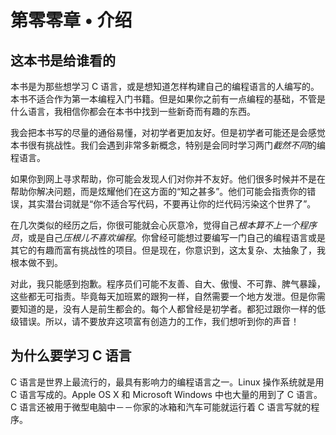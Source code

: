 # 第零零章 • 介绍

## 这本书是给谁看的

本书是为那些想学习 C 语言，或是想知道怎样构建自己的编程语言的人编写的。本书不适合作为第一本编程入门书籍。但是如果你之前有一点编程的基础，不管是什么语言，我相信你都会在本书中找到一些新奇而有趣的东西。

我会把本书写的尽量的通俗易懂，对初学者更加友好。但是初学者可能还是会感觉本书很有挑战性。我们会遇到非常多新概念，特别是会同时学习两门*截然不同*的编程语言。

如果你到网上寻求帮助，你可能会发现人们对你并不友好。他们很多时候并不是在帮助你解决问题，而是炫耀他们在这方面的“知之甚多”。他们可能会指责你的错误，其实潜台词就是“你不适合写代码，不要再让你的烂代码污染这个世界了”。

在几次类似的经历之后，你很可能就会心灰意冷，觉得自己*根本算不上一个程序员*，或是自己*压根儿不喜欢编程*。你曾经可能想过要编写一门自己的编程语言或是其它的有趣而富有挑战性的项目。但是现在，你意识到，这太复杂、太抽象了，我根本做不到。

对此，我只能感到抱歉。程序员们可能不友善、自大、傲慢、不可靠、脾气暴躁，这些都无可指责。毕竟每天加班累的跟狗一样，自然需要一个地方发泄。但是你需要知道的是，没有人是前生都会的。每个人都曾经是初学者。都犯过跟你一样的低级错误。所以，请不要放弃这项富有创造力的工作，我们想听到你的声音！

## 为什么要学习 C 语言

C 语言是世界上最流行的，最具有影响力的编程语言之一。Linux 操作系统就是用 C 语言写成的。Apple OS X 和 Microsoft Windows 中也大量的用到了 C 语言。C 语言还被用于微型电脑中－－你家的冰箱和汽车可能就运行着 C 语言写就的程序。
